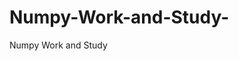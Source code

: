    # Numpy-Work-and-Study-
Numpy Work and Study 
                
                
                                  
                                                 
                                                                                                                               
                 
                                   
                        
      
 
    
        
             
        
 
         
 
